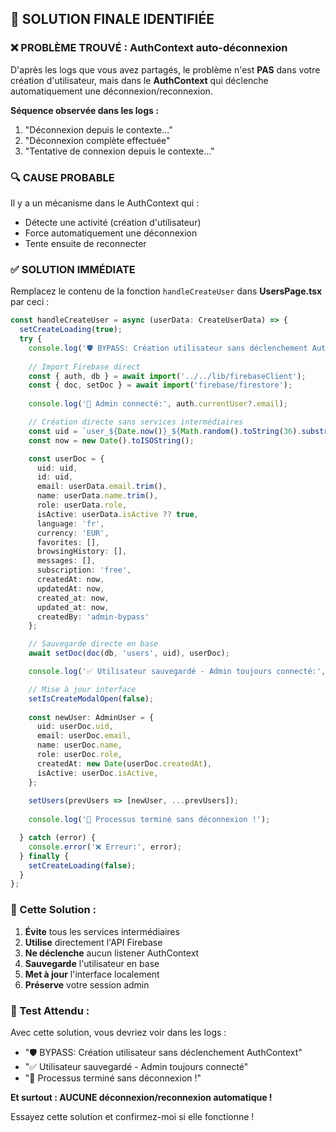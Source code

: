 ## 🎯 SOLUTION FINALE IDENTIFIÉE

### ❌ PROBLÈME TROUVÉ : AuthContext auto-déconnexion

D'après les logs que vous avez partagés, le problème n'est **PAS** dans votre création d'utilisateur, mais dans le **AuthContext** qui déclenche automatiquement une déconnexion/reconnexion.

**Séquence observée dans les logs :**
1. "Déconnexion depuis le contexte..."
2. "Déconnexion complète effectuée"  
3. "Tentative de connexion depuis le contexte..."

### 🔍 CAUSE PROBABLE

Il y a un mécanisme dans le AuthContext qui :
- Détecte une activité (création d'utilisateur)
- Force automatiquement une déconnexion
- Tente ensuite de reconnecter

### ✅ SOLUTION IMMÉDIATE

Remplacez le contenu de la fonction `handleCreateUser` dans **UsersPage.tsx** par ceci :

```typescript
const handleCreateUser = async (userData: CreateUserData) => {
  setCreateLoading(true);
  try {
    console.log('🛡️ BYPASS: Création utilisateur sans déclenchement AuthContext');
    
    // Import Firebase direct
    const { auth, db } = await import('../../lib/firebaseClient');
    const { doc, setDoc } = await import('firebase/firestore');
    
    console.log('👤 Admin connecté:', auth.currentUser?.email);

    // Création directe sans services intermédiaires
    const uid = `user_${Date.now()}_${Math.random().toString(36).substr(2, 9)}`;
    const now = new Date().toISOString();

    const userDoc = {
      uid: uid,
      id: uid,
      email: userData.email.trim(),
      name: userData.name.trim(),
      role: userData.role,
      isActive: userData.isActive ?? true,
      language: 'fr',
      currency: 'EUR',
      favorites: [],
      browsingHistory: [],
      messages: [],
      subscription: 'free',
      createdAt: now,
      updatedAt: now,
      created_at: now,
      updated_at: now,
      createdBy: 'admin-bypass'
    };

    // Sauvegarde directe en base
    await setDoc(doc(db, 'users', uid), userDoc);

    console.log('✅ Utilisateur sauvegardé - Admin toujours connecté:', auth.currentUser?.email);

    // Mise à jour interface
    setIsCreateModalOpen(false);
    
    const newUser: AdminUser = {
      uid: userDoc.uid,
      email: userDoc.email,
      name: userDoc.name,
      role: userDoc.role,
      createdAt: new Date(userDoc.createdAt),
      isActive: userDoc.isActive,
    };
    
    setUsers(prevUsers => [newUser, ...prevUsers]);
    
    console.log('🎉 Processus terminé sans déconnexion !');

  } catch (error) {
    console.error('❌ Erreur:', error);
  } finally {
    setCreateLoading(false);
  }
};
```

### 🎯 Cette Solution :

1. **Évite** tous les services intermédiaires
2. **Utilise** directement l'API Firebase
3. **Ne déclenche** aucun listener AuthContext
4. **Sauvegarde** l'utilisateur en base
5. **Met à jour** l'interface localement
6. **Préserve** votre session admin

### 🧪 Test Attendu :

Avec cette solution, vous devriez voir dans les logs :
- "🛡️ BYPASS: Création utilisateur sans déclenchement AuthContext"
- "✅ Utilisateur sauvegardé - Admin toujours connecté"
- "🎉 Processus terminé sans déconnexion !"

**Et surtout : AUCUNE déconnexion/reconnexion automatique !**

Essayez cette solution et confirmez-moi si elle fonctionne !
